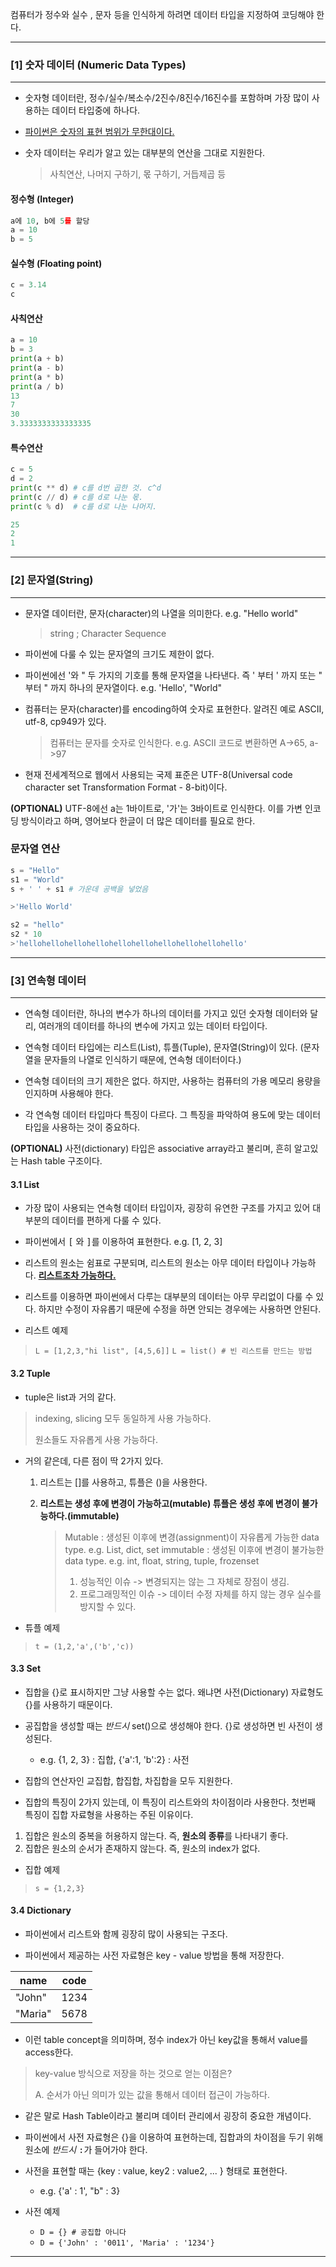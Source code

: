 컴퓨터가 정수와 실수 , 문자 등을 인식하게 하려면 데이터 타입을 지정하여 코딩해야 한다.

---

### [1] 숫자 데이터 (Numeric Data Types)

---

- 숫자형 데이터란, 정수/실수/복소수/2진수/8진수/16진수를 포함하며 가장 많이 사용하는 데이터 타입중에 하나다.

- <u>파이썬은 숫자의 표현 범위가 무한대이다.</u>

- 숫자 데이터는 우리가 알고 있는 대부분의 연산을 그대로 지원한다.

  > 사칙연산, 나머지 구하기, 몫 구하기, 거듭제곱 등

#### 정수형 (Integer)

```python
a에 10, b에 5를 할당
a = 10
b = 5
```

#### 실수형 (Floating point)

```python
c = 3.14
c
```

#### 사칙연산

```python
a = 10
b = 3
print(a + b)
print(a - b)
print(a * b)
print(a / b)
13
7
30
3.3333333333333335
```


#### 특수연산

```python
c = 5
d = 2
print(c ** d) # c를 d번 곱한 것. c^d
print(c // d) # c를 d로 나눈 몫.
print(c % d)  # c를 d로 나눈 나머지.

25
2
1
```
---


### [2] 문자열(String)

---

- 문자열 데이터란, 문자(character)의 나열을 의미한다. e.g. "Hello world"

  > string ; Character Sequence

- 파이썬에 다룰 수 있는 문자열의 크기도 제한이 없다.

- 파이썬에선 '와 " 두 가지의 기호를 통해 문자열을 나타낸다. 즉 ' 부터 ' 까지 또는 " 부터 " 까지 하나의 문자열이다. e.g. 'Hello', "World"

- 컴퓨터는 문자(character)를 encoding하여 숫자로 표현한다. 알려진 예로 ASCII, utf-8, cp949가 있다.

  > 컴퓨터는 문자를 숫자로 인식한다. e.g. ASCII 코드로 변환하면 A->65, a->97

- 현재 전세계적으로 웹에서 사용되는 국제 표준은 UTF-8(Universal code character set Transformation Format - 8-bit)이다.

**(OPTIONAL)** UTF-8에선 a는 1바이트로, '가'는 3바이트로 인식한다. 이를 가변 인코딩 방식이라고 하며, 영어보다 한글이 더 많은 데이터를 필요로 한다.



### 문자열 연산

```python
s = "Hello" 
s1 = "World"
s + ' ' + s1 # 가운데 공백을 넣었음

>'Hello World'

```

```python
s2 = "hello"
s2 * 10
>'hellohellohellohellohellohellohellohellohellohello'
```
---



### [3] 연속형 데이터

---

* 연속형 데이터란, 하나의 변수가 하나의 데이터를 가지고 있던 숫자형 데이터와 달리, 여러개의 데이터를 하나의 변수에 가지고 있는 데이터 타입이다.


* 연속형 데이터 타입에는 리스트(List), 튜플(Tuple), 문자열(String)이 있다. (문자열을 문자들의 나열로 인식하기 때문에, 연속형 데이터이다.)


* 연속형 데이터의 크기 제한은 없다. 하지만, 사용하는 컴퓨터의 가용 메모리 용량을 인지하며 사용해야 한다.


* 각 연속형 데이터 타입마다 특징이 다르다. 그 특징을 파악하여 용도에 맞는 데이터 타입을 사용하는 것이 중요하다.

**(OPTIONAL)** 사전(dictionary) 타입은 associative array라고 불리며, 흔히 알고있는 Hash table 구조이다.



#### 3.1 List

- 가장 많이 사용되는 연속형 데이터 타입이자, 굉장히 유연한 구조를 가지고 있어 대부분의 데이터를 편하게 다룰 수 있다.

* 파이썬에서 <kbd>[</kbd> 와 <kbd>]</kbd>를 이용하여 표현한다. e.g. [1, 2, 3]

* 리스트의 원소는 쉼표로 구분되며, 리스트의 원소는 아무 데이터 타입이나 가능하다. <u>**리스트조차 가능하다.**</u>

* 리스트를 이용하면 파이썬에서 다루는 대부분의 데이터는 아무 무리없이 다룰 수 있다. 하지만 수정이 자유롭기 때문에 수정을 하면 안되는 경우에는 사용하면 안된다.

- 리스트 예제

> `L = [1,2,3,"hi list", [4,5,6]]`
> `L = list() # 빈 리스트를 만드는 방법`

  

#### 3.2  Tuple
- tuple은 list과 거의 같다.

> indexing, slicing 모두 동일하게 사용 가능하다.
>
> 원소들도 자유롭게 사용 가능하다.



- 거의 같은데, 다른 점이 딱 2가지 있다.

  1) 리스트는 []를 사용하고, 튜플은 ()을 사용한다.

  2) **리스트는 생성 후에 변경이 가능하고(mutable) 튜플은 생성 후에 변경이 불가능하다.(immutable)**
		> Mutable : 생성된 이후에 변경(assignment)이 자유롭게 가능한 data type. e.g. List, dict, set
		> immutable : 생성된 이후에 변경이 불가능한 data type. e.g. int, float, string, tuple, frozenset
		>
		> 1. 성능적인 이슈 -> 변경되지는 않는 그 자체로 장점이 생김.
		> 2. 프로그래밍적인 이슈 -> 데이터 수정 자체를 하지 않는 경우 실수를 방지할 수 있다.

- 튜플 예제

> `t = (1,2,'a',('b','c))`



#### 3.3  Set

- 집합을 {}로 표시하지만 그냥 사용할 수는 없다. 왜냐면 사전(Dictionary) 자료형도 {}를 사용하기 때문이다.


- 공집합을 생성할 때는 *반드시* set()으로 생성해야 한다. {}로 생성하면 빈 사전이 생성된다.
  - e.g. {1, 2, 3} : 집합, {'a':1, 'b':2} : 사전


- 집합의 연산자인 교집합, 합집합, 차집합을 모두 지원한다.

- 집합의 특징이 2가지 있는데, 이 특징이 리스트와의 차이점이라 사용한다. 첫번째 특징이 집합 자료형을 사용하는 주된 이유이다.

1) 집합은 원소의 중복을 허용하지 않는다. 즉, **원소의 종류**를 나타내기 좋다.
2) 집합은 원소의 순서가 존재하지 않는다. 즉, 원소의 index가 없다.

- 집합 예제

> `s = {1,2,3}`



#### 3.4 Dictionary

- 파이썬에서 리스트와 함께 굉장히 많이 사용되는 구조다.

- 파이썬에서 제공하는 사전 자료형은 key - value 방법을 통해 저장한다.

| name | code |
| --- | --- |
| "John" | 1234 |
| "Maria" | 5678 |


- 이런 table concept을 의미하며, 정수 index가 아닌 key값을 통해서 value를 access한다.

> key-value 방식으로 저장을 하는 것으로 얻는 이점은?
>
> A. 순서가 아닌 의미가 있는 값을 통해서 데이터 접근이 가능하다.

- 같은 말로 Hash Table이라고 불리며 데이터 관리에서 굉장히 중요한 개념이다.


- 파이썬에서 사전 자료형은 {}을 이용하여 표현하는데, 집합과의 차이점을 두기 위해 원소에 *반드시* <kbd>:</kbd>가 들어가야 한다.


- 사전을 표현할 때는 {key : value, key2 : value2, ... } 형태로 표현한다. 

  - e.g. {'a' : 1', "b" : 3}


- 사전 예제
  - `D = {} # 공집합 아니다`
  - `D = {'John' : '0011', 'Maria' : '1234'}`

---

